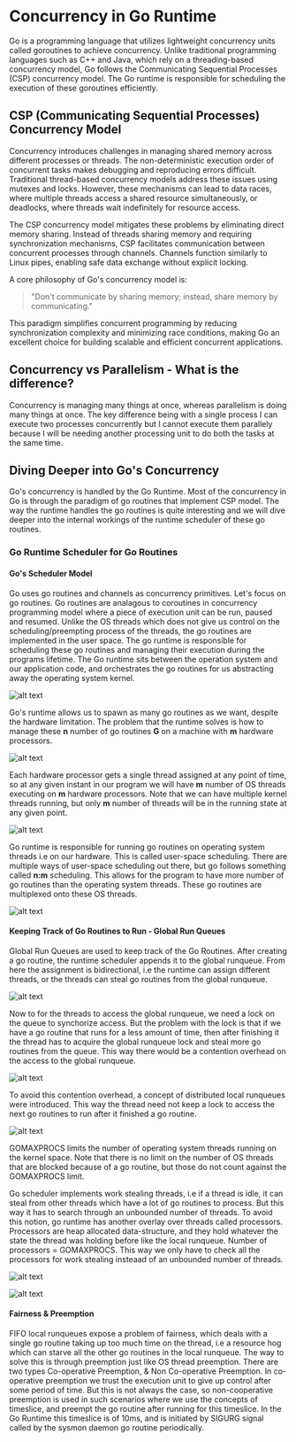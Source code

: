 # Concurrency in Go Runtime

Go is a programming language that utilizes lightweight concurrency units called goroutines to achieve concurrency. Unlike traditional programming languages such as C++ and Java, which rely on a threading-based concurrency model, Go follows the Communicating Sequential Processes (CSP) concurrency model. The Go runtime is responsible for scheduling the execution of these goroutines efficiently.


## CSP (Communicating Sequential Processes) Concurrency Model

Concurrency introduces challenges in managing shared memory across different processes or threads. The non-deterministic execution order of concurrent tasks makes debugging and reproducing errors difficult. Traditional thread-based concurrency models address these issues using mutexes and locks. However, these mechanisms can lead to data races, where multiple threads access a shared resource simultaneously, or deadlocks, where threads wait indefinitely for resource access.

The CSP concurrency model mitigates these problems by eliminating direct memory sharing. Instead of threads sharing memory and requiring synchronization mechanisms, CSP facilitates communication between concurrent processes through channels. Channels function similarly to Linux pipes, enabling safe data exchange without explicit locking.

A core philosophy of Go's concurrency model is:

> "Don't communicate by sharing memory; instead, share memory by communicating."

This paradigm simplifies concurrent programming by reducing synchronization complexity and minimizing race conditions, making Go an excellent choice for building scalable and efficient concurrent applications.




## Concurrency vs Parallelism - What is the difference?

Concurrency is managing many things at once, whereas parallelism is doing many things at once. The key difference being with a single process I can execute two processes concurrently but I cannot execute them parallely because I will be needing another processing unit to do both the tasks at the same time.


## Diving Deeper into Go's Concurrency

Go's concurrency is handled by the Go Runtime. Most of the concurrency in Go is through the paradigm of go routines that implement CSP model. The way the runtime handles the go routines is quite interesting and we will dive deeper into the internal workings of the runtime scheduler of these go routines.


### Go Runtime Scheduler for Go Routines

#### Go's Scheduler Model

Go uses go routines and channels as concurrency primitives. Let's focus on go routines. Go routines are analagous to coroutines in concurrency programming model where a piece of execution unit can be run, paused and resumed. Unlike the OS threads which does not give us control on the scheduling/preempting process of the threads, the go routines are implemented in the user space. The go runtime is responsible for scheduling these go routines and managing their execution during the programs lifetime. The Go runtime sits between the operation system and our application code, and orchestrates the go routines for us abstracting away the operating system kernel.

![alt text](/images/Runtime_Hierarchy.png)

Go's runtime allows us to spawn as many go routines as we want, despite the hardware limitation. The problem that the runtime solves is how to manage these **n** number of go routines **G** on a machine with **m** hardware processors.

![alt text](/images/Go%20Routine%20Mapping.png)



Each hardware processor gets a single thread assigned at any point of time, so at any given instant in our program we will have **m** number of OS threads executing on **m** hardware processors. Note that we can have multiple kernel threads running, but only **m** number of threads will be in the running state at any given point.

![alt text](/images/Mapping.png)

Go runtime is responsible for running go routines on operating system threads i.e on our hardware. This is called user-space scheduling. There are multiple ways of user-space scheduling out there, but go follows something called **n:m** scheduling. This allows for the program to have more number of go routines than the operating system threads. These go routines are multiplexed onto these OS threads. 

![alt text](/images/NMScheduling.png)
    
#### Keeping Track of Go Routines to Run - Global Run Queues

Global Run Queues are used to keep track of the Go Routines. After creating a go routine, the runtime scheduler appends it to the global runqueue. From here the assignment is bidirectional, i.e the runtime can assign different threads, or the threads can steal go routines from the global runqueue.


![alt text](/images/GlobalRunQueue.png)

Now to for the threads to access the global runqueue, we need a lock on the queue to synchorize access. But the problem with the lock is that if we have a go routine that runs for a less amount of time, then after finishing  it the thread has to acquire the global runqueue lock and steal more go routines from the queue. This way there would be a contention overhead on the access to the global runqueue. 

![alt text](/images/lock.png)


To avoid this contention overhead, a concept of distributed local runqueues were introduced. This way the thread need not keep a lock to access the next go routines to run after it finished a go routine.

![alt text](/images/LocalQueue.png)














GOMAXPROCS limits the number of operating system threads running on the kernel space. Note that there is no limit on the number of OS threads that are blocked because of a go routine, but those do not count against the GOMAXPROCS limit.


Go scheduler implements work stealing threads, i.e if a thread is idle, it can steal from other threads which have a lot of go routines to process. But this way it has to search through an unbounded number of threads. To avoid this notion, go runtime has another overlay over threads called processors. Processors are heap allocated data-structure, and they hold whatever the state the thread was holding before like the local runqueue. Number of processors = GOMAXPROCS. This way we only have to check all the processors for work stealing insteaad of an unbounded number of threads. 

![alt text](/images/processor.png)



![alt text](/images/RuntimeProcessor.png)

#### Fairness & Preemption

FIFO local runqueues expose a problem of fairness, which deals with a single go routine taking up too much time on the thread, i.e a resource hog which can starve all the other go routines in the local runqueue. The way to solve this is through preemption just like OS thread preemption. There are two types Co-operative Preemption, & Non Co-operative Preemption. In co-operative preemption we trust the execution unit to give up control after some period of time. But this is not always the case, so non-cooperative preemption is used in such scenarios where we use the concepts of timeslice, and preempt the go routine after running for this timeslice. In the Go Runtime this timeslice is of 10ms, and is initiated by SIGURG signal called by the sysmon daemon go routine periodically.